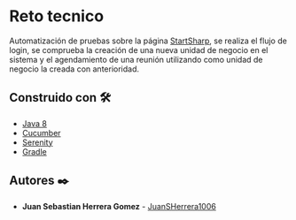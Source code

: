 # Reto tecnico
Automatización de pruebas sobre la página [StartSharp](https://demo.serenity.is/), se realiza el flujo de login, se comprueba la creación de una nueva unidad de negocio en el sistema y el agendamiento de una reunión utilizando como unidad de negocio la creada con anterioridad.
## Construido con 🛠️
* [Java 8](https://docs.oracle.com/javase/8/docs/)
* [Cucumber](https://cucumber.io/docs/cucumber/)
* [Serenity](https://serenity-bdd.github.io/docs/tutorials/first_test)
* [Gradle](https://docs.gradle.org/current/userguide/userguide.html) 
## Autores ✒️
* **Juan Sebastian Herrera Gomez**  - [JuanSHerrera1006](https://github.com/JuanSHerrera1006)